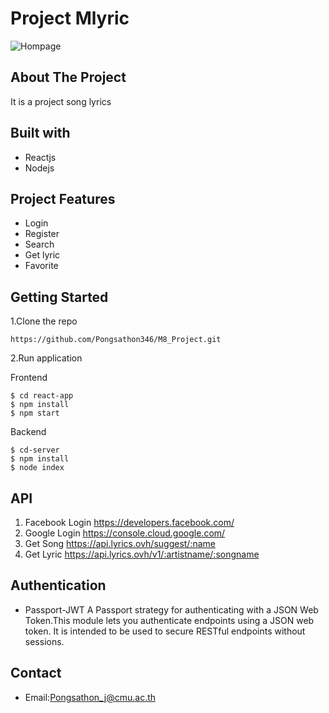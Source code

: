 # Project Mlyric
![Hompage](https://user-images.githubusercontent.com/84005943/139475295-25d473f0-f434-4bf2-b7b3-f7d195e7819e.PNG)
## About The Project
It is a project song lyrics

## Built with
- Reactjs
- Nodejs

## Project Features
- Login
- Register
- Search
- Get lyric
- Favorite

## Getting Started

1.Clone the repo
```
https://github.com/Pongsathon346/M8_Project.git
```
2.Run application

Frontend
```
$ cd react-app
$ npm install 
$ npm start
```
Backend
```
$ cd-server
$ npm install 
$ node index
```

## API 
1. Facebook Login https://developers.facebook.com/
2. Google Login  https://console.cloud.google.com/
3. Get Song https://api.lyrics.ovh/suggest/:name
4. Get Lyric https://api.lyrics.ovh/v1/:artistname/:songname 

## Authentication
- Passport-JWT
A Passport strategy for authenticating with a JSON Web Token.This module lets you authenticate endpoints using a JSON web token. It is intended to be used to secure RESTful endpoints without sessions.

## Contact
- Email:Pongsathon_j@cmu.ac.th